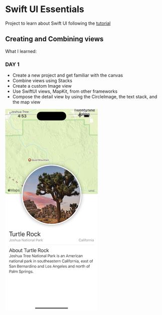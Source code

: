 #  Swift UI Essentials

Project to learn about Swift UI following the [tutorial](https://developer.apple.com/tutorials/swiftui/creating-and-combining-views)

## Creating and Combining views

What I learned:

### DAY 1

- Create a new project and get familiar with the canvas
- Combine views using Stacks
- Create a custom Image view
- Use SwiftUI views, MapKit, from other frameworks
- Compose the detail view by using the CircleImage, the text stack, and the map view

![View](./tutorial-images/landmarks-view.png)



